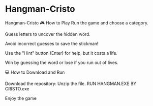 # Hangman-Cristo

Hangman-Cristo
🎮 How to Play
Run the game and choose a category.

Guess letters to uncover the hidden word.

Avoid incorrect guesses to save the stickman!

Use the "Hint" button (Enter) for help, but it costs a life.

Win by guessing the word or lose if you run out of lives.

💻 How to Download and Run

Download the repository:
Unzip the file.
RUN HANGMAN.EXE BY CRISTO.exe

Enjoy the game